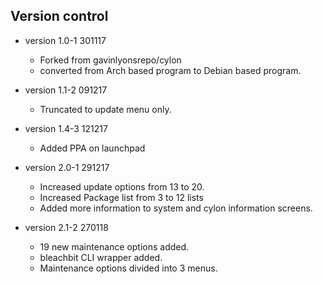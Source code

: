 
Version control
---------------------------

* version 1.0-1   301117  
	* Forked from gavinlyonsrepo/cylon
	* converted from Arch based program to Debian based program.
	
* version 1.1-2 091217
	* Truncated to update menu only.
	
* version 1.4-3 121217
	* Added  PPA on launchpad
	
* version 2.0-1 291217
	* Increased update options from 13 to 20.
	* Increased Package list from 3 to 12 lists
	* Added more information to system and cylon information screens.

* version 2.1-2 270118 
	* 19 new maintenance options added.
	* bleachbit CLI wrapper added.
	* Maintenance options divided into 3 menus.
